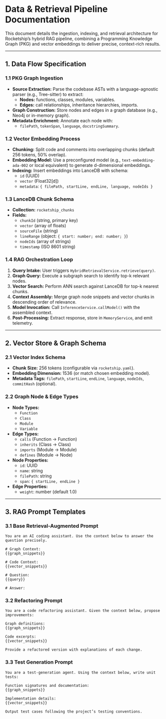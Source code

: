 

# Data & Retrieval Pipeline Documentation

This document details the ingestion, indexing, and retrieval architecture for Rocketship’s hybrid RAG pipeline, combining a Programming Knowledge Graph (PKG) and vector embeddings to deliver precise, context-rich results.

---

## 1. Data Flow Specification

### 1.1 PKG Graph Ingestion
- **Source Extraction:** Parse the codebase ASTs with a language-agnostic parser (e.g., Tree-sitter) to extract:
  - **Nodes:** functions, classes, modules, variables.
  - **Edges:** call relationships, inheritance hierarchies, imports.
- **Graph Construction:** Store nodes and edges in a graph database (e.g., Neo4j or in-memory graph).
- **Metadata Enrichment:** Annotate each node with:
  - `filePath`, `tokenSpan`, `language`, `docstringSummary`.

### 1.2 Vector Embedding Process
- **Chunking:** Split code and comments into overlapping chunks (default 256 tokens, 50% overlap).
- **Embedding Model:** Use a preconfigured model (e.g., `text-embedding-ada-002` or local equivalent) to generate d-dimensional embeddings.
- **Indexing:** Insert embeddings into LanceDB with schema:
  - `id` (UUID)
  - `vector` (Float32[d])
  - `metadata`: `{ filePath, startLine, endLine, language, nodeIds }`

### 1.3 LanceDB Chunk Schema
- **Collection:** `rocketship_chunks`
- **Fields:**
  - `chunkId` (string, primary key)
  - `vector` (array of floats)
  - `sourceFile` (string)
  - `lineRange` (object: `{ start: number; end: number; }`)
  - `nodeIds` (array of strings)
  - `timestamp` (ISO 8601 string)

### 1.4 RAG Orchestration Loop
1. **Query Intake:** User triggers `HybridRetrievalService.retrieve(query)`.
2. **Graph Query:** Execute a subgraph search to identify top-k relevant nodes.
3. **Vector Search:** Perform ANN search against LanceDB for top-k nearest chunks.
4. **Context Assembly:** Merge graph node snippets and vector chunks in descending order of relevance.
5. **Model Invocation:** Call `InferenceService.callModel()` with the assembled context.
6. **Post-Processing:** Extract response, store in `MemoryService`, and emit telemetry.

---

## 2. Vector Store & Graph Schema

### 2.1 Vector Index Schema
- **Chunk Size:** 256 tokens (configurable via `rocketship.yaml`).
- **Embedding Dimension:** 1536 (or match chosen embedding model).
- **Metadata Tags:** `filePath`, `startLine`, `endLine`, `language`, `nodeIds`, `commitHash` (optional).

### 2.2 Graph Node & Edge Types
- **Node Types:**
  - `Function`
  - `Class`
  - `Module`
  - `Variable`
- **Edge Types:**
  - `calls` (Function → Function)
  - `inherits` (Class → Class)
  - `imports` (Module → Module)
  - `defines` (Module → Node)
- **Node Properties:**
  - `id`: UUID
  - `name`: string
  - `filePath`: string
  - `span`: `{ startLine, endLine }`
- **Edge Properties:**
  - `weight`: number (default 1.0)

---

## 3. RAG Prompt Templates

### 3.1 Base Retrieval-Augmented Prompt
```text
You are an AI coding assistant. Use the context below to answer the question precisely.

# Graph Context:
{{graph_snippets}}

# Code Context:
{{vector_snippets}}

# Question:
{{query}}

# Answer:
```

### 3.2 Refactoring Prompt
```text
You are a code refactoring assistant. Given the context below, propose improvements:

Graph definitions:
{{graph_snippets}}

Code excerpts:
{{vector_snippets}}

Provide a refactored version with explanations of each change.
```

### 3.3 Test Generation Prompt
```text
You are a test-generation agent. Using the context below, write unit tests:

Function signatures and documentation:
{{graph_snippets}}

Implementation details:
{{vector_snippets}}

Output test cases following the project’s testing conventions.
```